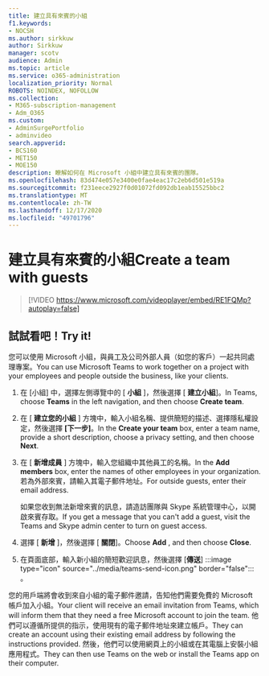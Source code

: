 ```yaml
---
title: 建立具有來賓的小組
f1.keywords:
- NOCSH
ms.author: sirkkuw
author: Sirkkuw
manager: scotv
audience: Admin
ms.topic: article
ms.service: o365-administration
localization_priority: Normal
ROBOTS: NOINDEX, NOFOLLOW
ms.collection:
- M365-subscription-management
- Adm_O365
ms.custom:
- AdminSurgePortfolio
- adminvideo
search.appverid:
- BCS160
- MET150
- MOE150
description: 瞭解如何在 Microsoft 小組中建立具有來賓的團隊。
ms.openlocfilehash: 83d474e057e3400e0fae4eac17c2eb6d501e519a
ms.sourcegitcommit: f231eece2927f0d01072fd092db1eab15525bbc2
ms.translationtype: MT
ms.contentlocale: zh-TW
ms.lasthandoff: 12/17/2020
ms.locfileid: "49701796"
---
```

# <a name="create-a-team-with-guests"></a><span data-ttu-id="80339-103">建立具有來賓的小組</span><span class="sxs-lookup"><span data-stu-id="80339-103">Create a team with guests</span></span>

> [!VIDEO https://www.microsoft.com/videoplayer/embed/RE1FQMp?autoplay=false]

## <a name="try-it"></a><span data-ttu-id="80339-104">試試看吧！</span><span class="sxs-lookup"><span data-stu-id="80339-104">Try it!</span></span>

<span data-ttu-id="80339-105">您可以使用 Microsoft 小組，與員工及公司外部人員（如您的客戶）一起共同處理專案。</span><span class="sxs-lookup"><span data-stu-id="80339-105">You can use Microsoft Teams to work together on a project with your employees and people outside the business, like your clients.</span></span>

1. <span data-ttu-id="80339-106">在 [小組] 中，選擇左側導覽中的 [  **小組**  ]，然後選擇 [  **建立小組**]。</span><span class="sxs-lookup"><span data-stu-id="80339-106">In Teams, choose  **Teams**  in the left navigation, and then choose  **Create team**.</span></span>
2. <span data-ttu-id="80339-107">在 [  **建立您的小組**  ] 方塊中，輸入小組名稱、提供簡短的描述、選擇隱私權設定，然後選擇  **[下一步]**。</span><span class="sxs-lookup"><span data-stu-id="80339-107">In the  **Create your team**  box, enter a team name, provide a short description, choose a privacy setting, and then choose  **Next**.</span></span>
3. <span data-ttu-id="80339-108">在 [  **新增成員**  ] 方塊中，輸入您組織中其他員工的名稱。</span><span class="sxs-lookup"><span data-stu-id="80339-108">In the  **Add members**  box, enter the names of other employees in your organization.</span></span> <span data-ttu-id="80339-109">若為外部來賓，請輸入其電子郵件地址。</span><span class="sxs-lookup"><span data-stu-id="80339-109">For outside guests, enter their email address.</span></span>

    <span data-ttu-id="80339-110">如果您收到無法新增來賓的訊息，請造訪團隊與 Skype 系統管理中心，以開啟來賓存取。</span><span class="sxs-lookup"><span data-stu-id="80339-110">If you get a message that you can't add a guest, visit the Teams and Skype admin center to turn on guest access.</span></span>

1. <span data-ttu-id="80339-111">選擇 [  **新增** ]，然後選擇 [  **關閉**]。</span><span class="sxs-lookup"><span data-stu-id="80339-111">Choose  **Add** , and then choose  **Close**.</span></span>
2. 在頁面底部，輸入新小組的簡短歡迎訊息，然後選擇 [**傳送**] :::image type="icon" source="../media/teams-send-icon.png" border="false"::: 。   

<span data-ttu-id="80339-113">您的用戶端將會收到來自小組的電子郵件邀請，告知他們需要免費的 Microsoft 帳戶加入小組。</span><span class="sxs-lookup"><span data-stu-id="80339-113">Your client will receive an email invitation from Teams, which will inform them that they need a free Microsoft account to join the team.</span></span> <span data-ttu-id="80339-114">他們可以遵循所提供的指示，使用現有的電子郵件地址來建立帳戶。</span><span class="sxs-lookup"><span data-stu-id="80339-114">They can create an account using their existing email address by following the instructions provided.</span></span> <span data-ttu-id="80339-115">然後，他們可以使用網頁上的小組或在其電腦上安裝小組應用程式。</span><span class="sxs-lookup"><span data-stu-id="80339-115">They can then use Teams on the web or install the Teams app on their computer.</span></span>